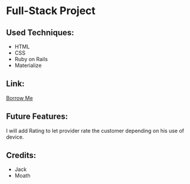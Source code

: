 # Full-Stack Project

## Used Techniques:

- HTML
- CSS
- Ruby on Rails
- Materialize

## Link:

[Borrow Me](https://dry-headland-93024.herokuapp.com/)

## Future Features:

I will add Rating to let provider rate the customer depending on his use of device.

## Credits:

- Jack
- Moath
